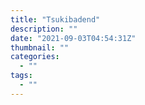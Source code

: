 ```yaml
---
title: "Tsukibadend"
description: ""
date: "2021-09-03T04:54:31Z"
thumbnail: ""
categories:
  - ""
tags:
  - ""
---
```

